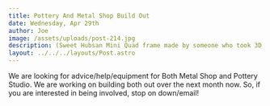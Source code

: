 ```yaml
---
title: Pottery And Metal Shop Build Out
date: Wednesday, Apr 29th
author: Joe
image: /assets/uploads/post-214.jpg
description: (Sweet Hubsan Mini Quad frame made by someone who took 3D printing class Sunday!)
layout: ../../../layouts/Post.astro
---
```


We are looking for advice/help/equipment for Both Metal Shop and Pottery Studio.  We are working on building both out over the next month now.  So,  if you are interested in being involved, stop on down/email!
